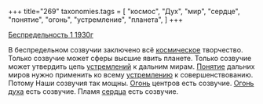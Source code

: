 +++
title="269"
taxonomies.tags = [
 "космос",
 "Дух",
 "мир",
 "сердце",
 "понятие",
 "огонь",
 "устремление",
 "планета",
]
+++

[Беспредельность 1 1930г](/agni/1930)

В беспредельном созвучии заключено всё [космическое](/tags/космос) творчество. Только созвучие может сферы высшие явить планете. Только созвучие может утвердить цепь [устремлений](/tags/устремление) к дальним мирам. [Понятие](/tags/понятие) дальних миров нужно применить ко всему [устремлению](/tags/устремление) к совершенствованию. Потому Наши созвучия так мощны. [Огонь](/tags/огонь) центров есть созвучие. [Огонь](/tags/огонь) [духа](/tags/Дух) есть созвучие. Пламя [сердца](/tags/сердце) есть созвучие.